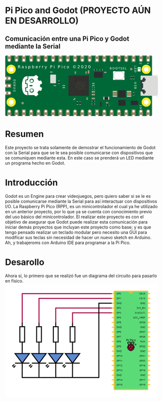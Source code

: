 # Pi Pico and Godot (PROYECTO AÚN EN DESARROLLO)
## Comunicación entre una Pi Pico y Godot mediante la Serial

![pico_godot](/proyecto/imgs/pico_godot_der.png)


# Resumen
Este proyecto se trata solamente de demostrar el funcionamiento de Godot con la Serial para que se le sea posible comunicarse con dispositivos que se comuniquen mediante esta. En este caso se prenderá un LED mediante un programa hecho en Godot.

# Introducción
Godot es un Engine para crear videojuegos, pero quiero saber si se le es posible comunicarse mediante la Serial para así interactuar con dispositivos I/O. La Raspberry Pi Pico (RPP), es un minicontrolador el cual ya he utilizado en un anterior proyecto, por lo que ya se cuenta con conocimiento previo del uso básico del minicontrolador. El realizar este proyecto es con el objetivo de asegurar que Godot puede realizar esta comunicación para iniciar demás proyectos que incluyan este proyecto como base; y es que tengo pensado realizar un teclado modular pero necesito una GUI para modificar sus teclas sin necesidad de hacer un nuevo sketch en Arduino. Ah, y trabajeroms con Arduino IDE para programar a la Pi Pico.

# Desarollo
Ahora sí, lo primero que se realizó fue un diagrama del circuito para pasarlo en físico.
![fotodeldiagrama](/proyecto/imgs/pipico_circuito.drawio.png)